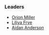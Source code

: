 ### Leaders

* [Orion Miller](mailto:orion.miller@owasp.org)
* [Liliya Frye](mailto:liliya.frye@owasp.org)
* [Aidan Anderson](mailto:aidan.anderson@owasp.org)
